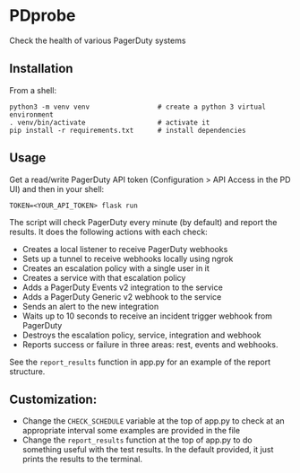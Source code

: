 # PDprobe
Check the health of various PagerDuty systems

## Installation

From a shell:
```
python3 -m venv venv                 # create a python 3 virtual environment
. venv/bin/activate                  # activate it
pip install -r requirements.txt      # install dependencies
```

## Usage

Get a read/write PagerDuty API token (Configuration > API Access in the PD UI) and then in your shell:
```
TOKEN=<YOUR_API_TOKEN> flask run
```

The script will check PagerDuty every minute (by default) and report the results. It does the following actions with each check:

* Creates a local listener to receive PagerDuty webhooks
* Sets up a tunnel to receive webhooks locally using ngrok
* Creates an escalation policy with a single user in it
* Creates a service with that escalation policy
* Adds a PagerDuty Events v2 integration to the service
* Adds a PagerDuty Generic v2 webhook to the service
* Sends an alert to the new integration
* Waits up to 10 seconds to receive an incident trigger webhook from PagerDuty
* Destroys the escalation policy, service, integration and webhook
* Reports success or failure in three areas: rest, events and webhooks. 

See the `report_results` function in app.py for an example of the report structure.

## Customization:

* Change the `CHECK_SCHEDULE` variable at the top of app.py to check at an appropriate interval  some examples are provided in the file
* Change the `report_results` function at the top of app.py to do something useful with the test results. In the default provided, it just prints the results to the terminal. 